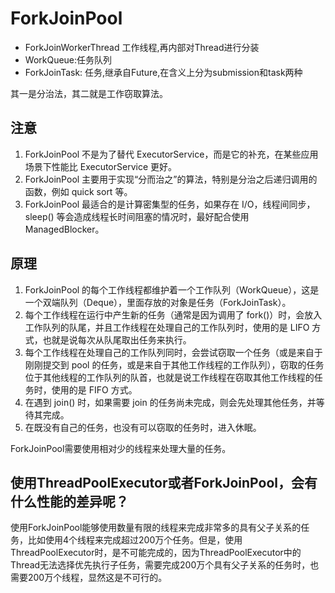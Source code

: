 # ForkJoinPool

* ForkJoinWorkerThread 工作线程,再内部对Thread进行分装
* WorkQueue:任务队列
* ForkJoinTask: 任务,继承自Future,在含义上分为submission和task两种

其一是分治法，其二就是工作窃取算法。

## 注意

1. ForkJoinPool 不是为了替代 ExecutorService，而是它的补充，在某些应用场景下性能比 ExecutorService 更好。
2. ForkJoinPool 主要用于实现“分而治之”的算法，特别是分治之后递归调用的函数，例如 quick sort 等。
3. ForkJoinPool 最适合的是计算密集型的任务，如果存在 I/O，线程间同步，sleep() 等会造成线程长时间阻塞的情况时，最好配合使用 ManagedBlocker。
 
## 原理

1. ForkJoinPool 的每个工作线程都维护着一个工作队列（WorkQueue），这是一个双端队列（Deque），里面存放的对象是任务（ForkJoinTask）。
2. 每个工作线程在运行中产生新的任务（通常是因为调用了 fork()）时，会放入工作队列的队尾，并且工作线程在处理自己的工作队列时，使用的是 LIFO 方式，也就是说每次从队尾取出任务来执行。
3. 每个工作线程在处理自己的工作队列同时，会尝试窃取一个任务（或是来自于刚刚提交到 pool 的任务，或是来自于其他工作线程的工作队列），窃取的任务位于其他线程的工作队列的队首，也就是说工作线程在窃取其他工作线程的任务时，使用的是 FIFO 方式。
4. 在遇到 join() 时，如果需要 join 的任务尚未完成，则会先处理其他任务，并等待其完成。
5. 在既没有自己的任务，也没有可以窃取的任务时，进入休眠。

ForkJoinPool需要使用相对少的线程来处理大量的任务。

## 使用ThreadPoolExecutor或者ForkJoinPool，会有什么性能的差异呢？

使用ForkJoinPool能够使用数量有限的线程来完成非常多的具有父子关系的任务，比如使用4个线程来完成超过200万个任务。但是，使用ThreadPoolExecutor时，是不可能完成的，因为ThreadPoolExecutor中的Thread无法选择优先执行子任务，需要完成200万个具有父子关系的任务时，也需要200万个线程，显然这是不可行的。
